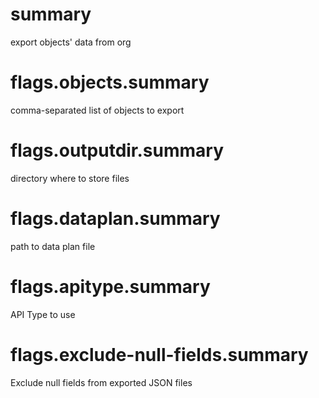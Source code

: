 # summary

export objects' data from org

# flags.objects.summary

comma-separated list of objects to export

# flags.outputdir.summary

directory where to store files

# flags.dataplan.summary

path to data plan file

# flags.apitype.summary

API Type to use

# flags.exclude-null-fields.summary

Exclude null fields from exported JSON files
